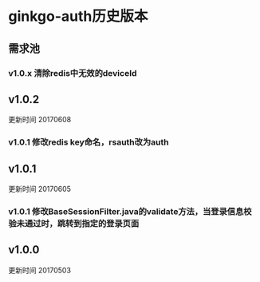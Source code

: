 # ginkgo-auth历史版本

## 需求池
### v1.0.x 清除redis中无效的deviceId

## v1.0.2
更新时间 20170608
### v1.0.1 修改redis key命名，rsauth改为auth

## v1.0.1
更新时间 20170605
### v1.0.1 修改BaseSessionFilter.java的validate方法，当登录信息校验未通过时，跳转到指定的登录页面

## v1.0.0
更新时间 20170503